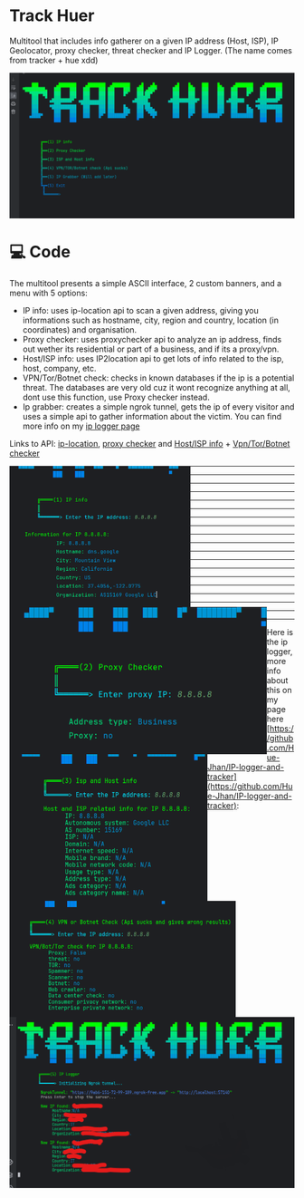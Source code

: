 # Track Huer
Multitool that includes info gatherer on a given IP address (Host, ISP), IP Geolocator, proxy checker, threat checker and IP Logger. (The name comes from tracker + hue xdd)

<img align="middle" src="media/trackhuer5.png" width="600" />

# 💻 Code
The multitool presents a simple ASCII interface, 2 custom banners, and a menu with 5 options:

- IP info: uses ip-location api to scan a given address, giving you informations such as hostname, city, region and country, location (in coordinates) and organisation.
- Proxy checker: uses proxychecker api to analyze an ip address, finds out wether its residential or part of a business, and if its a proxy/vpn.
- Host/ISP info: uses IP2location api to get lots of info related to the isp, host, company, etc.
- VPN/Tor/Botnet check: checks in known databases if the ip is a potential threat. The databases are very old cuz it wont recognize anything at all, dont use this function, use Proxy checker instead. 
- Ip grabber: creates a simple ngrok tunnel, gets the ip of every visitor and uses a simple api to gather information about the victim. You can find more info on my [ip logger page](https://github.com/Hue-Jhan/IP-logger-and-tracker)

Links to API: [ip-location](https://api.iplocation.net/), [proxy checker](https://proxycheck.io/) and [Host/ISP info](https://www.ip2location.io/) + [Vpn/Tor/Botnet checker](https://www.ip2location.io/)

<img align="left" src="media/trackhuer3.png" width="320" />
<img align="left" src="media/trackhuer4.png" width="455" />


<img align="left" src="media/trackhuer6.png" width="350" /> 


<img align="left" src="media/trackhuer7.png" width="400" />

---

---

---

---

---

---

---

---

---

---

---

---

---

---

---

---

---

---

---
Here is the ip logger, more info about this on my page here [https://github.com/Hue-Jhan/IP-logger-and-tracker](https://github.com/Hue-Jhan/IP-logger-and-tracker):
<img align="left" src="media/iploggerpy3.png" width="701" />
